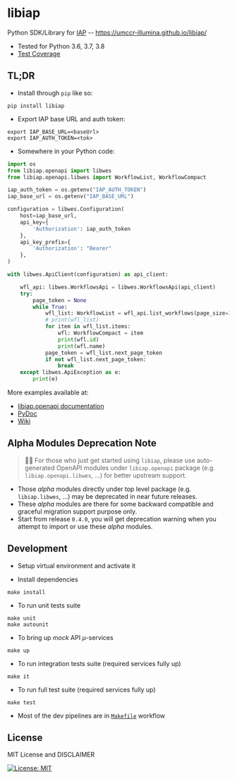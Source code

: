 # libiap

Python SDK/Library for [IAP](https://iap-docs.readme.io/docs) -- https://umccr-illumina.github.io/libiap/

- Tested for Python 3.6, 3.7, 3.8
- [Test Coverage](https://umccr-illumina.github.io/libiap/coverage/)

## TL;DR

- Install through ``pip`` like so:
```commandline
pip install libiap
```

- Export IAP base URL and auth token:
```
export IAP_BASE_URL=<baseUrl>
export IAP_AUTH_TOKEN=<tok>
```

- Somewhere in your Python code:
```python
import os
from libiap.openapi import libwes
from libiap.openapi.libwes import WorkflowList, WorkflowCompact

iap_auth_token = os.getenv("IAP_AUTH_TOKEN")
iap_base_url = os.getenv("IAP_BASE_URL")

configuration = libwes.Configuration(
    host=iap_base_url,
    api_key={
        'Authorization': iap_auth_token
    },
    api_key_prefix={
        'Authorization': "Bearer"
    },
)

with libwes.ApiClient(configuration) as api_client:

    wfl_api: libwes.WorkflowsApi = libwes.WorkflowsApi(api_client)
    try:
        page_token = None
        while True:
            wfl_list: WorkflowList = wfl_api.list_workflows(page_size=100, page_token=page_token)
            # print(wfl_list)
            for item in wfl_list.items:
                wfl: WorkflowCompact = item
                print(wfl.id)
                print(wfl.name)
            page_token = wfl_list.next_page_token
            if not wfl_list.next_page_token:
                break
    except libwes.ApiException as e:
        print(e)
```

More examples available at:
- [libiap.openapi documentation](https://umccr-illumina.github.io/libiap/openapi/)
- [PyDoc](https://umccr-illumina.github.io/libiap/libiap/)
- [Wiki](https://github.com/umccr-illumina/libiap/wiki)

## Alpha Modules Deprecation Note

> 🙋‍♂️ For those who just get started using `libiap`, please use auto-generated OpenAPI modules under `libiap.openapi` package (e.g. `libiap.openapi.libwes`, ...) for better upstream support. 

- Those _alpha_ modules directly under top level package (e.g. `libiap.libwes`, ...) may be deprecated in near future releases. 
- These _alpha_ modules are there for some backward compatible and graceful migration support purpose only. 
- Start from release `0.4.0`, you will get deprecation warning when you attempt to import or use these _alpha_ modules.

## Development

- Setup virtual environment and activate it

- Install dependencies
```commandline
make install
```

- To run unit tests suite
```commandline
make unit
make autounit
```

- To bring up _mock_ API _μ_-services
```commandline
make up
```

- To run integration tests suite (required services fully up)
```commandline
make it
```

- To run full test suite (required services fully up)
```commandline
make test
```

- Most of the dev pipelines are in [`Makefile`](Makefile) workflow


## License

MIT License and DISCLAIMER

[![License: MIT](https://img.shields.io/badge/License-MIT-yellow.svg)](https://opensource.org/licenses/MIT)
